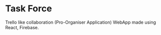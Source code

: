 # Task Force


Trello like collaboration (Pro-Organiser Application) WebApp made using React, Firebase.


